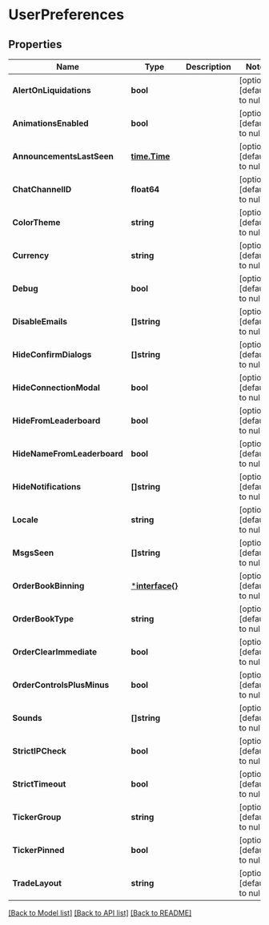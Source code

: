 # UserPreferences

## Properties
Name | Type | Description | Notes
------------ | ------------- | ------------- | -------------
**AlertOnLiquidations** | **bool** |  | [optional] [default to null]
**AnimationsEnabled** | **bool** |  | [optional] [default to null]
**AnnouncementsLastSeen** | [**time.Time**](time.Time.md) |  | [optional] [default to null]
**ChatChannelID** | **float64** |  | [optional] [default to null]
**ColorTheme** | **string** |  | [optional] [default to null]
**Currency** | **string** |  | [optional] [default to null]
**Debug** | **bool** |  | [optional] [default to null]
**DisableEmails** | **[]string** |  | [optional] [default to null]
**HideConfirmDialogs** | **[]string** |  | [optional] [default to null]
**HideConnectionModal** | **bool** |  | [optional] [default to null]
**HideFromLeaderboard** | **bool** |  | [optional] [default to null]
**HideNameFromLeaderboard** | **bool** |  | [optional] [default to null]
**HideNotifications** | **[]string** |  | [optional] [default to null]
**Locale** | **string** |  | [optional] [default to null]
**MsgsSeen** | **[]string** |  | [optional] [default to null]
**OrderBookBinning** | [***interface{}**](interface{}.md) |  | [optional] [default to null]
**OrderBookType** | **string** |  | [optional] [default to null]
**OrderClearImmediate** | **bool** |  | [optional] [default to null]
**OrderControlsPlusMinus** | **bool** |  | [optional] [default to null]
**Sounds** | **[]string** |  | [optional] [default to null]
**StrictIPCheck** | **bool** |  | [optional] [default to null]
**StrictTimeout** | **bool** |  | [optional] [default to null]
**TickerGroup** | **string** |  | [optional] [default to null]
**TickerPinned** | **bool** |  | [optional] [default to null]
**TradeLayout** | **string** |  | [optional] [default to null]

[[Back to Model list]](../README.md#documentation-for-models) [[Back to API list]](../README.md#documentation-for-api-endpoints) [[Back to README]](../README.md)


